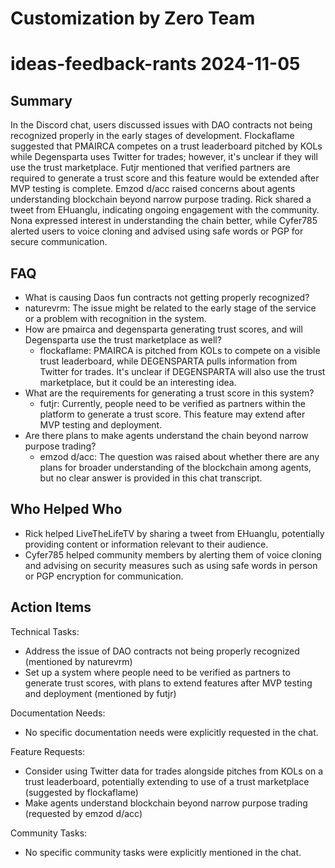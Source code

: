 # Customization by Zero Team

# ideas-feedback-rants 2024-11-05

## Summary
 In the Discord chat, users discussed issues with DAO contracts not being recognized properly in the early stages of development. Flockaflame suggested that PMAIRCA competes on a trust leaderboard pitched by KOLs while Degensparta uses Twitter for trades; however, it's unclear if they will use the trust marketplace. Futjr mentioned that verified partners are required to generate a trust score and this feature would be extended after MVP testing is complete. Emzod d/acc raised concerns about agents understanding blockchain beyond narrow purpose trading. Rick shared a tweet from EHuanglu, indicating ongoing engagement with the community. Nona expressed interest in understanding the chain better, while Cyfer785 alerted users to voice cloning and advised using safe words or PGP for secure communication.

## FAQ
 - What is causing Daos fun contracts not getting properly recognized?
  - naturevrm: The issue might be related to the early stage of the service or a problem with recognition in the system.
- How are pmairca and degensparta generating trust scores, and will Degensparta use the trust marketplace as well?
  - flockaflame: PMAIRCA is pitched from KOLs to compete on a visible trust leaderboard, while DEGENSPARTA pulls information from Twitter for trades. It's unclear if DEGENSPARTA will also use the trust marketplace, but it could be an interesting idea.
- What are the requirements for generating a trust score in this system?
  - futjr: Currently, people need to be verified as partners within the platform to generate a trust score. This feature may extend after MVP testing and deployment.
- Are there plans to make agents understand the chain beyond narrow purpose trading?
  - emzod d/acc: The question was raised about whether there are any plans for broader understanding of the blockchain among agents, but no clear answer is provided in this chat transcript.

## Who Helped Who
 - Rick helped LiveTheLifeTV by sharing a tweet from EHuanglu, potentially providing content or information relevant to their audience.
- Cyfer785 helped community members by alerting them of voice cloning and advising on security measures such as using safe words in person or PGP encryption for communication.

## Action Items
 Technical Tasks:
  - Address the issue of DAO contracts not being properly recognized (mentioned by naturevrm)
  - Set up a system where people need to be verified as partners to generate trust scores, with plans to extend features after MVP testing and deployment (mentioned by futjr)

Documentation Needs:
  - No specific documentation needs were explicitly requested in the chat.

Feature Requests:
  - Consider using Twitter data for trades alongside pitches from KOLs on a trust leaderboard, potentially extending to use of a trust marketplace (suggested by flockaflame)
  - Make agents understand blockchain beyond narrow purpose trading (requested by emzod d/acc)

Community Tasks:
  - No specific community tasks were explicitly mentioned in the chat.

